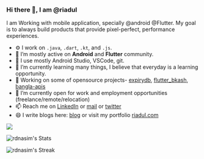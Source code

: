 ### Hi there 👋, I am @riadul

I am Working with mobile application, specially @android @Flutter. My goal is to always build products that provide pixel-perfect, performance experiences.

- ⚙️ I work on `.java`, `.dart`, `.kt`, and `.js`. 
- 👯 I’m mostly active on **Android** and **Flutter** community.
- 🔧 I use mostly Android Studio, VSCode, git.
- 🌱 I’m currently learning many things, I believe that everyday is a learning opportunity.
- 📖 Working on some of opensource projects- [expirydb](https://github.com/rdnasim/expirydb), [flutter_bkash](https://github.com/codeboxrcodehub/flutter-bkash), [bangla-apis](https://github.com/rdnasim/bangla-apis)
- 🔭 I’m currently open for work and employment opportunities (freelance/remote/relocation)
- 📫 Reach me on [LinkedIn](https://www.linkedin.com/in/rdnasim/) or [mail](mailto:iam.riadul@gmail.com) or [twitter](https://twitter.com/rdnasim)
- 😄 I write blogs here: [blog](https://riadul.com/blog) or visit my portfolio [riadul.com](https://www.riadul.com/)

![](https://komarev.com/ghpvc/?username=rdnasim)

![rdnasim's Stats](https://github-readme-stats.vercel.app/api?username=rdnasim&theme=vue-dark&show_icons=true&hide_border=false&count_private=true)

![rdnasim's Streak](https://github-readme-streak-stats.herokuapp.com/?user=rdnasim&theme=vue-dark&hide_border=false)

<!-- ![rdnasim's Top Languages](https://github-readme-stats.vercel.app/api/top-langs/?username=rdnasim&theme=vue-dark&show_icons=true&hide_border=false&layout=compact) -->
